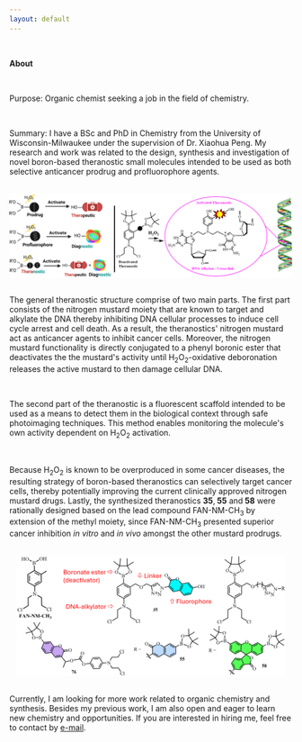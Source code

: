 ```yaml
---
layout: default
---
```


<Br>

**About** <br>

<Br>

Purpose: Organic chemist seeking a job in the field of chemistry.

<Br>

 Summary: I have a BSc and PhD in Chemistry from the University of Wisconsin-Milwaukee under the supervision of Dr. Xiaohua Peng. My research and work was related to the design, synthesis and investigation of novel boron-based theranostic small molecules intended to be used as both selective anticancer prodrug and profluorophore agents. 
<Br>
<Br>
<html>
<head>
    <style>
        * {
            margin: 0;
            padding: 0;
        }
        .imgbox-3 {
            display: grid;
            height: 70%;
        }
        .center-3 {
            max-width: 100%;
            max-height: 70vh;
            margin: auto;
        }
    </style>
</head>
<body>
<div class="imgbox-3">
    <img class="center-3" src='theranostic-design2.png'>
</div>
</body>
</html>


<Br>

 The general theranostic structure comprise of two main parts. The first part consists of the nitrogen mustard moiety that are known to target and alkylate the DNA thereby inhibiting DNA cellular processes to induce cell cycle arrest and cell death. As a result, the theranostics' nitrogen mustard act as anticancer agents to inhibit cancer cells. Moreover, the nitrogen mustard functionality is directly conjugated to a phenyl boronic ester that deactivates the the mustard's activity until H<sub>2</sub>O<sub>2</sub>-oxidative deboronation releases the active mustard to then damage cellular DNA.

 <Br>

 The second part of the theranostic is a fluorescent scaffold intended to be used as a means to detect them in the biological context through safe photoimaging techniques. This method enables monitoring the molecule's own activity dependent on H<sub>2</sub>O<sub>2</sub> activation.

<Br>

 Because H<sub>2</sub>O<sub>2</sub> is known to be overproduced in some cancer diseases, the resulting strategy of boron-based theranostics can selectively target cancer cells, thereby potentially improving the current clinically approved nitrogen mustard drugs. Lastly, the synthesized theranostics <b> 35</b>,<b> 55</b> and<b> 58</b> were rationally designed based on the lead compound FAN-NM-CH<sub>3</sub> by extension of the methyl moiety, since FAN-NM-CH<sub>3</sub> presented superior cancer inhibition <i>in vitro</i> and <i>in vivo</i> amongst the other mustard prodrugs.

<Br>

 <html>
<head>
    <style>
        * {
            margin: 0;
            padding: 0;
        }
        .imgbox {
            display: grid;
            height: 95%;
        }
        .center-fit {
            max-width: 95%;
            max-height: 100vh;
            margin: auto;
        }
    </style>
</head>
<body>
<div class="imgbox">
    <img class="center-fit" src='theranostic-design-structures.png'>
</div>
</body>
</html>

<Br>

 Currently, I am looking for more work related to organic chemistry and synthesis. Besides my previous work, I am also open and eager to learn new chemistry and opportunities. If you are interested in hiring me, feel free to contact by <a href="https://eronsaxon.com/contact">e-mail</a>.
 
<Br>
